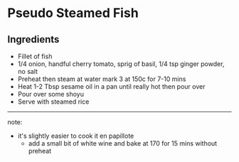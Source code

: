 # Pseudo Steamed Fish

## Ingredients

* Fillet of fish
* 1/4 onion, handful cherry tomato, sprig of basil, 1/4 tsp ginger powder, no salt
* Preheat then steam at water mark 3 at 150c for 7-10 mins
* Heat 1-2 Tbsp sesame oil in a pan until really hot then pour over
* Pour over some shoyu
* Serve with steamed rice

---

note:

* it's slightly easier to cook it en papillote
    * add a small bit of white wine and bake at 170 for 15 mins without preheat 